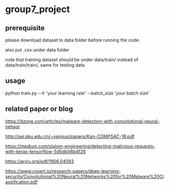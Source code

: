 # group7_project

## prerequisite

please download dataset to data folder before running the code.

also put .csv under data folder

note that training dataset should be under data/train/ instead of data/train/train/, same for testing data

## usage
python train.py --lr 'your learning rate' --batch_size 'your batch size'

## related paper or blog

https://dzone.com/articles/malware-detection-with-convolutional-neural-networ

http://sei.pku.edu.cn/~yaoguo/papers/Kan-COMPSAC-18.pdf

https://medium.com/slalom-engineering/detecting-malicious-requests-with-keras-tensorflow-5d5db06b4f28

https://arxiv.org/pdf/1906.04593

https://www.covert.io/research-papers/deep-learning-security/Convolutional%20Neural%20Networks%20for%20Malware%20Classification.pdf
